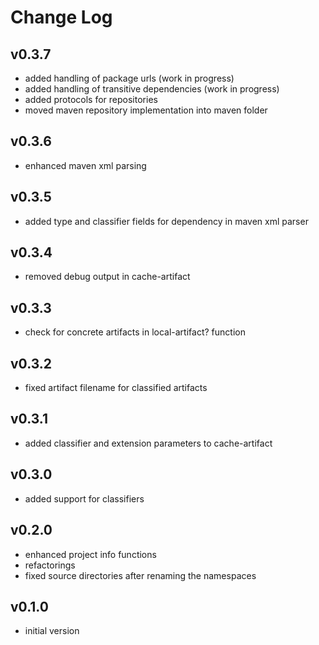 Change Log
==========

v0.3.7
------
* added handling of package urls (work in progress)
* added handling of transitive dependencies (work in progress)
* added protocols for repositories
* moved maven repository implementation into maven folder

v0.3.6
------
* enhanced maven xml parsing

v0.3.5
------
* added type and classifier fields for dependency in maven xml parser

v0.3.4
------
* removed debug output in cache-artifact

v0.3.3
------
* check for concrete artifacts in local-artifact? function

v0.3.2
------
* fixed artifact filename for classified artifacts

v0.3.1
------
* added classifier and extension parameters to cache-artifact

v0.3.0
------
* added support for classifiers

v0.2.0
------
* enhanced project info functions
* refactorings
* fixed source directories after renaming the namespaces

v0.1.0
------
* initial version

